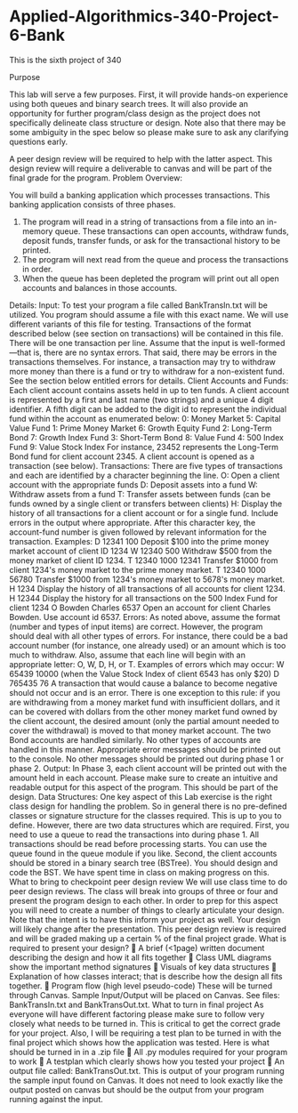 # Applied-Algorithmics-340-Project-6-Bank
This is the sixth project of 340

Purpose

This lab will serve a few purposes. First, it will provide hands-on experience using both queues
and binary search trees. It will also provide an opportunity for further program/class design as
the project does not specifically delineate class structure or design.
Note also that there may be some ambiguity in the spec below so please make sure to ask any
clarifying questions early.

A peer design review will be required to help with the latter aspect. This design review will
require a deliverable to canvas and will be part of the final grade for the program.
Problem Overview:

You will build a banking application which processes transactions. This banking
application consists of three phases.

1. The program will read in a string of transactions from a file into an in-memory queue.
These transactions can open accounts, withdraw funds, deposit funds, transfer funds, or ask for
the transactional history to be printed.
2. The program will next read from the queue and process the transactions in order.
3. When the queue has been depleted the program will print out all open accounts and
balances in those accounts.

Details:
Input:
To test your program a file called BankTransIn.txt will be utilized. You program should
assume a file with this exact name. We will use different variants of this file for testing.
Transactions of the format described below (see section on transactions) will be contained in
this file. There will be one transaction per line.
Assume that the input is well-formed—that is, there are no syntax errors. That said,
there may be errors in the transactions themselves. For instance, a transaction may try to
withdraw more money than there is a fund or try to withdraw for a non-existent fund. See the
section below entitled errors for details.
Client Accounts and Funds:
Each client account contains assets held in up to ten funds. A client account is
represented by a first and last name (two strings) and a unique 4 digit identifier. A fifth digit
can be added to the digit id to represent the individual fund within the account as enumerated
below:
0: Money Market 5: Capital Value Fund
1: Prime Money Market 6: Growth Equity Fund
2: Long-Term Bond 7: Growth Index Fund
3: Short-Term Bond 8: Value Fund
4: 500 Index Fund 9: Value Stock Index
For instance, 23452 represents the Long-Term Bond fund for client account 2345. A
client account is opened as a transaction (see below).
Transactions:
There are five types of transactions and each are identified by a character beginning the line.
O: Open a client account with the appropriate funds
D: Deposit assets into a fund
W: Withdraw assets from a fund
T: Transfer assets between funds (can be funds owned by a single client or
transfers between clients)
H: Display the history of all transactions for a client account or for a single fund.
Include errors in the output where appropriate.
After this character key, the account-fund number is given followed by relevant information for
the transaction.
Examples:
D 12341 100 Deposit $100 into the prime money market account of client ID 1234
W 12340 500 Withdraw $500 from the money market of client ID 1234.
T 12340 1000 12341 Transfer $1000 from client 1234's money market to the prime money market.
T 12340 1000 56780 Transfer $1000 from 1234's money market to 5678's money market.
H 1234 Display the history of all transactions of all accounts for client 1234.
H 12344 Display the history for all transactions on the 500 Index Fund for client 1234
O Bowden Charles 6537 Open an account for client Charles Bowden. Use account id 6537.
Errors:
As noted above, assume the format (number and types of input items) are correct. However,
the program should deal with all other types of errors. For instance, there could be a bad
account number (for instance, one already used) or an amount which is too much to withdraw.
Also, assume that each line will begin with an appropriate letter: O, W, D, H, or T.
Examples of errors which may occur:
W 65439 10000 (when the Value Stock Index of client 6543 has only $20)
D 765435 76
A transaction that would cause a balance to become negative should not occur and is an error.
There is one exception to this rule: if you are withdrawing from a money market fund with
insufficient dollars, and it can be covered with dollars from the other money market fund
owned by the client account, the desired amount (only the partial amount needed to cover the
withdrawal) is moved to that money market account. The two Bond accounts are handled
similarly. No other types of accounts are handled in this manner.
Appropriate error messages should be printed out to the console. No other messages should
be printed out during phase 1 or phase 2.
Output:
In Phase 3, each client account will be printed out with the amount held in each
account. Please make sure to create an intuitive and readable output for this aspect of the
program. This should be part of the design.
Data Structures:
One key aspect of this Lab exercise is the right class design for handling the problem. So
in general there is no pre-defined classes or signature structure for the classes required. This is
up to you to define. However, there are two data structures which are required.
First, you need to use a queue to read the transactions into during phase 1. All
transactions should be read before processing starts. You can use the queue found in the
queue module if you like.
Second, the client accounts should be stored in a binary search tree (BSTree). You
should design and code the BST. We have spent time in class on making progress on this.
What to bring to checkpoint peer design review
We will use class time to do peer design reviews. The class will break into groups of
three or four and present the program design to each other. In order to prep for this aspect
you will need to create a number of things to clearly articulate your design. Note that the
intent is to have this inform your project as well. Your design will likely change after the
presentation.
This peer design review is required and will be graded making up a certain % of the final
project grade.
What is required to present your design?
 A brief (<1page) written document describing the design and how it all fits
together
 Class UML diagrams show the important method signatures
 Visuals of key data structures
 Explanation of how classes interact; that is describe how the design all fits
together.
 Program flow (high level pseudo-code)
These will be turned through Canvas.
Sample Input/Output will be placed on Canvas.
See files: BankTransIn.txt and BankTransOut.txt.
What to turn in final project
As everyone will have different factoring please make sure to follow very closely what
needs to be turned in. This is critical to get the correct grade for your project. Also, I will be
requiring a test plan to be turned in with the final project which shows how the application was
tested.
Here is what should be turned in in a .zip file
 All .py modules required for your program to work
 A testplan which clearly shows how you tested your project
 An output file called: BankTransOut.txt. This is output of your program
running the sample input found on Canvas. It does not need to look exactly
like the output posted on canvas but should be the output from your
program running against the input.

